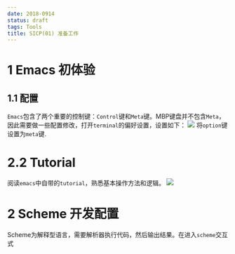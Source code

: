 ```yaml
---
date: 2018-0914
status: draft
tags: Tools
title: SICP(01) 准备工作
---
```

# 1 Emacs 初体验
## 1.1 配置
`Emacs`包含了两个重要的控制键：`Control`键和`Meta`键。MBP键盘并不包含`Meta`，因此需要做一些配置修改，打开`terminal`的偏好设置，设置如下：
![](./_image/meta.jpg)
将`option`键设置为`meta`键.
# 2.2 Tutorial
阅读`emacs`中自带的`tutorial`，熟悉基本操作方法和逻辑。
![](./_image/Emacs.png)
# 2 Scheme 开发配置
Scheme为解释型语言，需要解析器执行代码，然后输出结果。在进入`scheme`交互式